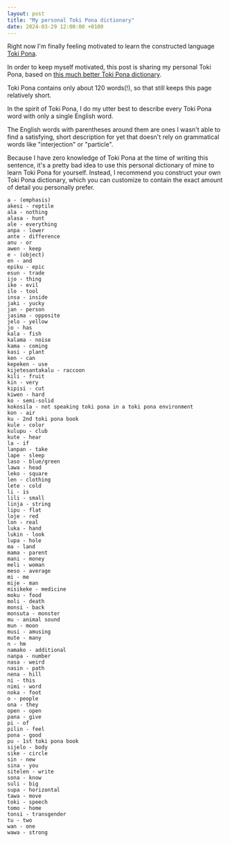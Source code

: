 ```yaml
---
layout: post
title: "My personal Toki Pona dictionary"
date: 2024-03-29 12:00:00 +0100
---
```


Right now I'm finally feeling motivated to learn the constructed language [Toki Pona](https://en.wikipedia.org/wiki/Toki_Pona).

In order to keep myself motivated, this post is sharing my personal Toki Pona, based on [this much better Toki Pona dictionary](https://lipu-sona.pona.la/dictionary.html).

Toki Pona contains only about 120 words(!), so that still keeps this page relatively short.

In the spirit of Toki Pona, I do my utter best to describe every Toki Pona word with only a single English word.

The English words with parentheses around them are ones I wasn't able to find a satisfying, short description for yet that doesn't rely on grammatical words like "interjection" or "particle".

Because I have zero knowledge of Toki Pona at the time of writing this sentence, it's a pretty bad idea to use this personal dictionary of mine to learn Toki Pona for yourself. Instead, I recommend you construct your own Toki Pona dictionary, which you can customize to contain the exact amount of detail you personally prefer.

```
a - (emphasis)
akesi - reptile
ala - nothing
alasa - hunt
ale - everything
anpa - lower
ante - difference
anu - or
awen - keep
e - (object)
en - and
epiku - epic
esun - trade
ijo - thing
ike - evil
ilo - tool
insa - inside
jaki - yucky
jan - person
jasima - opposite
jelo - yellow
jo - has
kala - fish
kalama - noise
kama - coming
kasi - plant
ken - can
kepeken - use
kijetesantakalu - raccoon
kili - fruit
kin - very
kipisi - cut
kiwen - hard
ko - semi-solid
kokosila - not speaking toki pona in a toki pona environment
kon - air
ku - 2nd toki pona book
kule - color
kulupu - club
kute - hear
la - if
lanpan - take
lape - sleep
laso - blue/green
lawa - head
leko - square
len - clothing
lete - cold
li - is
lili - small
linja - string
lipu - flat
loje - red
lon - real
luka - hand
lukin - look
lupa - hole
ma - land
mama - parent
mani - money
meli - woman
meso - average
mi - me
mije - man
misikeke - medicine
moku - food
moli - death
monsi - back
monsuta - monster
mu - animal sound
mun - moon
musi - amusing
mute - many
n - hm
namako - additional
nanpa - number
nasa - weird
nasin - path
nena - hill
ni - this
nimi - word
noka - foot
o - people
ona - they
open - open
pana - give
pi - of
pilin - feel
pona - good
pu - 1st toki pona book
sijelo - body
sike - circle
sin - new
sina - you
sitelen - write
sona - know
suli - big
supa - horizontal
tawa - move
toki - speech
tomo - home
tonsi - transgender
tu - two
wan - one
wawa - strong
```

